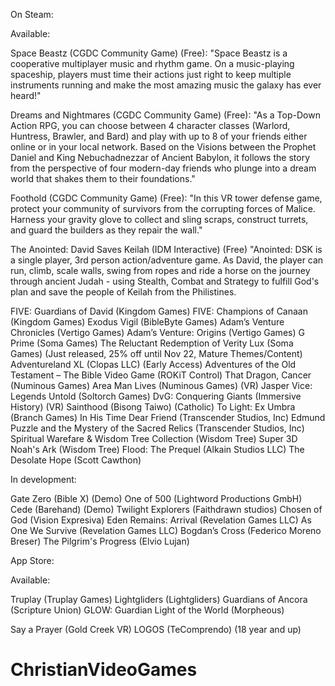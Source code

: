On Steam:

  Available:
  
  Space Beastz (CGDC Community Game) (Free): "Space Beastz is a cooperative multiplayer music and rhythm game. On a music-playing spaceship, players must time their actions just right to keep multiple instruments running and make the most amazing music the galaxy has ever heard!"
  
  Dreams and Nightmares (CGDC Community Game) (Free): "As a Top-Down Action RPG, you can choose between 4 character classes (Warlord, Huntress, Brawler, and Bard) and play with up to 8 of your friends either online or in your local network. Based on the Visions between the Prophet Daniel and King Nebuchadnezzar of Ancient Babylon, it follows the story from the perspective of four modern-day friends who plunge into a dream world that shakes them to their foundations."
  
  Foothold (CGDC Community Game) (Free): "In this VR tower defense game, protect your community of survivors from the corrupting forces of Malice. Harness your gravity glove to collect and sling scraps, construct turrets, and guard the builders as they repair the wall."
  
  The Anointed: David Saves Keilah (IDM Interactive) (Free) "Anointed: DSK is a single player, 3rd person action/adventure game. As David, the player can run, climb, scale walls, swing from ropes and ride a horse on the journey through ancient Judah - using Stealth, Combat and Strategy to fulfill God's plan and save the people of Keilah from the Philistines.
  
  FIVE: Guardians of David (Kingdom Games)
  FIVE: Champions of Canaan (Kingdom Games)
  Exodus Vigil (BibleByte Games)
  Adam’s Venture Chronicles (Vertigo Games)
  Adam’s Venture: Origins (Vertigo Games)
  G Prime (Soma Games)
  The Reluctant Redemption of Verity Lux (Soma Games) (Just released, 25% off until Nov 22, Mature Themes/Content)
  Adventureland XL (Clopas LLC) (Early Access)
  Adventures of the Old Testament – The Bible Video Game (ROKiT Control)
  That Dragon, Cancer (Numinous Games)
  Area Man Lives (Numinous Games) (VR)
  Jasper Vice: Legends Untold (Soltorch Games)
  DvG: Conquering Giants (Immersive History) (VR)
  Sainthood (Bisong Taiwo) (Catholic)
  To Light: Ex Umbra (Branch Games)
  In His Time
  Dear Friend (Transcender Studios, Inc)
  Edmund Puzzle and the Mystery of the Sacred Relics (Transcender Studios, Inc)
  Spiritual Warefare & Wisdom Tree Collection (Wisdom Tree)
  Super 3D Noah's Ark (Wisdom Tree)
  Flood: The Prequel (Alkain Studios LLC)
  The Desolate Hope (Scott Cawthon)

  In development:
  
  Gate Zero (Bible X) (Demo)
  One of 500 (Lightword Productions GmbH)
  Cede (Barehand) (Demo)
  Twilight Explorers (Faithdrawn studios)
  Chosen of God (Vision Expresiva)
  Eden Remains: Arrival (Revelation Games LLC)
  As One We Survive (Revelation Games LLC)
  Bogdan’s Cross (Federico Moreno Breser)
  The Pilgrim's Progress (Elvio Lujan)

App Store:

  Available:
  
  Truplay (Truplay Games)
  Lightgliders (Lightgliders)
  Guardians of Ancora (Scripture Union)
  GLOW: Guardian Light of the World (Morpheous)

Say a Prayer (Gold Creek VR)
LOGOS (TeComprendo) (18 year and up)
# ChristianVideoGames
